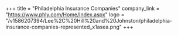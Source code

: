 +++
title = "Philadelphia Insurance Companies"
company_link = "https://www.phly.com/Home/Index.aspx"
logo = "/v1586207394/Lee%2C%20Hill%20and%20Johnston/philadelphia-insurance-companies-represented_x1asea.png"
+++